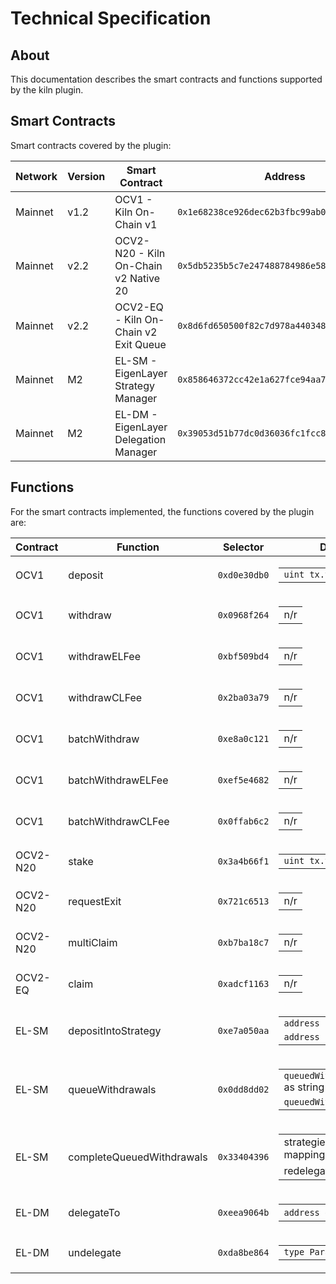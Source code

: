 # Technical Specification

## About

This documentation describes the smart contracts and functions supported by the kiln plugin.

## Smart Contracts

Smart contracts covered by the plugin:

| Network | Version | Smart Contract                        | Address                                      |
| ------- | ------- | ------------------------------------- | -------------------------------------------- |
| Mainnet | v1.2    | OCV1 - Kiln On-Chain v1               | `0x1e68238ce926dec62b3fbc99ab06eb1d85ce0270` |
| Mainnet | v2.2    | OCV2-N20 - Kiln On-Chain v2 Native 20 | `0x5db5235b5c7e247488784986e58019fffd98fda4` |
| Mainnet | v2.2    | OCV2-EQ - Kiln On-Chain v2 Exit Queue | `0x8d6fd650500f82c7d978a440348e5a9b886943bf` |
| Mainnet | M2      | EL-SM - EigenLayer Strategy Manager   | `0x858646372cc42e1a627fce94aa7a7033e7cf075a` |
| Mainnet | M2      | EL-DM - EigenLayer Delegation Manager | `0x39053d51b77dc0d36036fc1fcc8cb819df8ef37a` |

## Functions

For the smart contracts implemented, the functions covered by the plugin are:

| Contract | Function                  | Selector     | Displayed Parameters                                                                                                                                                                                   |
| -------- | ------------------------- | ------------ | ------------------------------------------------------------------------------------------------------------------------------------------------------------------------------------------------------ |
| OCV1     | deposit                   | `0xd0e30db0` | <table><tbody> <tr><td><code>uint tx.value</code></td></tr> </tbody></table>                                                                                                                           |
| OCV1     | withdraw                  | `0x0968f264` | <table><tbody> <tr><td>n/r</td></tr> </tbody></table>                                                                                                                                                  |
| OCV1     | withdrawELFee             | `0xbf509bd4` | <table><tbody> <tr><td>n/r</td></tr> </tbody></table>                                                                                                                                                  |
| OCV1     | withdrawCLFee             | `0x2ba03a79` | <table><tbody> <tr><td>n/r</td></tr> </tbody></table>                                                                                                                                                  |
| OCV1     | batchWithdraw             | `0xe8a0c121` | <table><tbody> <tr><td>n/r</td></tr> </tbody></table>                                                                                                                                                  |
| OCV1     | batchWithdrawELFee        | `0xef5e4682` | <table><tbody> <tr><td>n/r</td></tr> </tbody></table>                                                                                                                                                  |
| OCV1     | batchWithdrawCLFee        | `0x0ffab6c2` | <table><tbody> <tr><td>n/r</td></tr> </tbody></table>                                                                                                                                                  |
| OCV2-N20 | stake                     | `0x3a4b66f1` | <table><tbody> <tr><td><code>uint tx.value</code></td></tr> </tbody></table>                                                                                                                           |
| OCV2-N20 | requestExit               | `0x721c6513` | <table><tbody> <tr><td>n/r</td></tr> </tbody></table>                                                                                                                                                  |
| OCV2-N20 | multiClaim                | `0xb7ba18c7` | <table><tbody> <tr><td>n/r</td></tr> </tbody></table>                                                                                                                                                  |
| OCV2-EQ  | claim                     | `0xadcf1163` | <table><tbody> <tr><td>n/r</td></tr> </tbody></table>                                                                                                                                                  |
| EL-SM    | depositIntoStrategy       | `0xe7a050aa` | <table><tbody> <tr><td><code>address strategy</code></td></tr> <tr><td><code>address ERC20</code></td></tr></tbody></table>                                                                            |
| EL-SM    | queueWithdrawals          | `0x0dd8dd02` | <table><tbody> <tr><td><code>queuedWithdrawalParams.strategies[]</code> as string using an internal mapping</td></tr><tr><td><code>queuedWithdrawalParams.withdrawer</code></td></tr> </tbody></table> |
| EL-SM    | completeQueuedWithdrawals | `0x33404396` | <table><tbody> <tr><td>strategies as string using an internal mapping</td></tr> <tr><td>redelegated or withdrawal action</tr></td> </tbody></table>                                                    |
| EL-DM    | delegateTo                | `0xeea9064b` | <table><tbody> <tr><td><code>address operator</code> or <code>"KILN"</code></td></tr> </tbody></table>                                                                                                 |
| EL-DM    | undelegate                | `0xda8be864` | <table><tbody> <tr><td><code>type ParameterName</code></td></tr> </tbody></table>                                                                                                                      |
